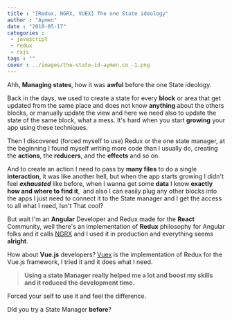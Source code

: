 ```yaml
---
title : "[Redux, NGRX, VUEX] The one State ideology"
author : "Aymen"
date : "2018-05-17"
categories : 
 - javascript
 - redux
 - rxjs
tags : ""
cover : ../images/the-state-id-aymen.co_-1.png
---
```


Ahh, **Managing states**, how it was **awful** before the one State ideology.

Back in the days, we used to create a state for every **block** or area that get updated from the same place and does not know **anything** about the others blocks, or manually update the view and here we need also to update the state of the same block, what a mess. It's hard when you start **growing** your app using these techniques.

Then I discovered (forced myself to use) Redux or the one state manager, at the beginning I found myself writing more code than I usually do, creating the **actions**, the **reducers**, and the **effects** and so on.

And to create an action I need to pass by **many files** to do a single **interaction**, it was like another hell, but when the app starts growing I didn't feel _**exhausted**_ like before, when I wanna get some **data** I know **exactly how and where to find it**,  and also I can easily plug any other blocks into the apps I just need to connect it to the State manager and I get the access to all what I need, Isn't That cool?

But wait I'm an **Angular** Developer and Redux made for the **React** Community, well there's an implementation of **Redux** philosophy for Angular folks and it calls [NGRX](https://github.com/ngrx) and I used it in production and everything seems **alright**.

How about **Vue.js** developers? [Vuex](https://vuex.vuejs.org/en/) is the implementation of Redux for the Vue.js framework, I tried it and it does what I need.

> **Using a state Manager really helped me a lot and boost my skills and it reduced the development time.**

Forced your self to use it and feel the difference.

Did you try a State Manager **before**?
